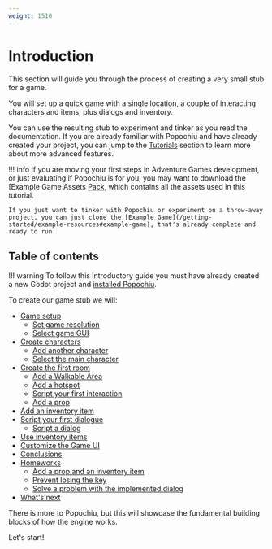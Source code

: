 ```yaml
---
weight: 1510
---
```


# Introduction

This section will guide you through the process of creating a very small stub for a game.

You will set up a quick game with a single location, a couple of interacting characters and items, plus dialogs and inventory.

You can use the resulting stub to experiment and tinker as you read the documentation. If you are already familiar with Popochiu and have already created your project, you can jump to the [Tutorials](/getting-started/tutorials) section to learn more about more advanced features.

!!! info
    If you are moving your first steps in Adventure Games development, or just evaluating if Popochiu is for you, you may want to download the [Example Game Assets [Pack](/getting-started/example-resources#example-assets), which contains all the assets used in this tutorial.

    If you just want to tinker with Popochiu or experiment on a throw-away project, you can just clone the [Example Game](/getting-started/example-resources#example-game), that's already complete and ready to run.

## Table of contents

!!! warning
    To follow this introductory guide you must have already created a new Godot project and [installed Popochiu](/getting-started/installing-popochiu).  

To create our game stub we will:

- [Game setup](/getting-started/creating-a-game-stub/game-setup)
    - [Set game resolution](/getting-started/creating-a-game-stub/game-setup#set-game-resolution)
    - [Select game GUI](/getting-started/creating-a-game-stub/game-setup#select-game-gui)
- [Create characters](/getting-started/creating-a-game-stub/create-characters)
    - [Add another character](/getting-started/creating-a-game-stub/create-characters#add-another-character)
    - [Select the main character](/getting-started/creating-a-game-stub/create-characters#select-the-main-character)
- [Create the first room](/getting-started/creating-a-game-stub/create-the-first-room)
    - [Add a Walkable Area](/getting-started/creating-a-game-stub/create-the-first-room#add-a-walkable-area)
    - [Add a hotspot](/getting-started/creating-a-game-stub/create-the-first-room#add-a-hotspot)
    - [Script your first interaction](/getting-started/creating-a-game-stub/create-the-first-room#script-your-first-interaction)
    - [Add a prop](/getting-started/creating-a-game-stub/create-the-first-room#add-a-prop)
- [Add an inventory item](/getting-started/creating-a-game-stub/add-an-inventory-item)
- [Script your first dialogue](/getting-started/creating-a-game-stub/script-your-first-dialogue)
    - [Script a dialog](/getting-started/creating-a-game-stub/script-your-first-dialogue#script-a-dialog)
- [Use inventory items](/getting-started/creating-a-game-stub/use-inventory-items)
- [Customize the Game UI](/getting-started/creating-a-game-stub/customize-the-game-ui)
- [Conclusions](/getting-started/creating-a-game-stub/conclusions)
- [Homeworks](/getting-started/creating-a-game-stub/conclusions#homeworks)
    - [Add a prop and an inventory item](/getting-started/creating-a-game-stub/conclusions#add-a-prop-and-an-inventory-item)
    - [Prevent losing the key](/getting-started/creating-a-game-stub/conclusions#prevent-losing-the-key)
    - [Solve a problem with the implemented dialog](/getting-started/creating-a-game-stub/conclusions#solve-a-problem-with-the-implemented-dialog)
- [What's next](/getting-started/creating-a-game-stub/conclusions#whats-next)

There is more to Popochiu, but this will showcase the fundamental building blocks of how the engine works.

Let's start!
